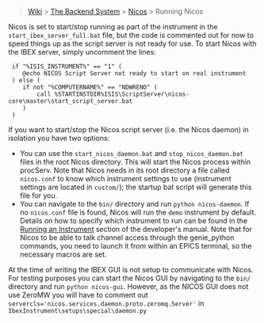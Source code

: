 > [Wiki](Home) > [The Backend System](The-Backend-System) > [Nicos](Nicos) > Running Nicos

Nicos is set to start/stop running as part of the instrument in the `start_ibex_server_full.bat` file, but the code is commented out for now to speed things up as the script server is not ready for use. To start Nicos with the IBEX server, simply uncomment the lines:
```
 if "%ISIS_INSTRUMENT%" == "1" (
    @echo NICOS Script Server not ready to start on real instrument
 ) else (
    if not "%COMPUTERNAME%" == "NDWRENO" (
	    call %STARTINSTDIR%ISIS\ScriptServer\nicos-core\master\start_script_server.bat
	)
 )
```

If you want to start/stop the Nicos script server (i.e. the Nicos daemon) in isolation you have two options:
* You can use the `start_nicos_daemon.bat` and `stop_nicos_daemon.bat` files in the root Nicos directory. This will start the Nicos process within procServ. Note that Nicos needs in its root directory a file called `nicos.conf` to know which instrument settings to use (instrument settings are located in `custom/`); the startup bat script will generate this file for you.
* You can navigate to the `bin/` directory and run `python nicos-daemon`. If no `nicos.conf` file is found, Nicos will run the `demo` instrument by default. Details on how to specify which instrument to run can be found in the [Running an Instrument](Configuring-a-New-Nicos-Instrument) section of the developer's manual. Note that for Nicos to be able to talk channel access through the genie_python commands, you need to launch it from within an EPICS terminal, so the necessary macros are set.

At the time of writing the IBEX GUI is not setup to communicate with Nicos. For testing purposes you can start the Nicos GUI by navigating to the `bin/` directory and run `python nicos-gui`. However, as the NICOS GUI does not use ZeroMW you will have to comment out `servercls='nicos.services.daemon.proto.zeromq.Server'` in `IbexInstrument\setups\special\daemon.py`